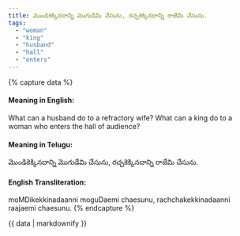 ```yaml
---
title: మొండికెక్కినదాన్ని మొగుడేమి చేసును, రచ్చకెక్కినదాన్ని రాజేమి చేసును.
tags:
  - "woman"
  - "king"
  - "husband"
  - "hall"
  - "enters"
---
```


{% capture data %}
#### Meaning in English:
What can a husband do to a refractory wife? What can a king do to a woman who enters the hall of audience?

#### Meaning in Telugu:
మొండికెక్కినదాన్ని మొగుడేమి చేసును, రచ్చకెక్కినదాన్ని రాజేమి చేసును.

#### English Transliteration:
moMDikekkinadaanni moguDaemi chaesunu, rachchakekkinadaanni raajaemi chaesunu.
{% endcapture %}

<div class="notice">{{ data | markdownify }}</div>


